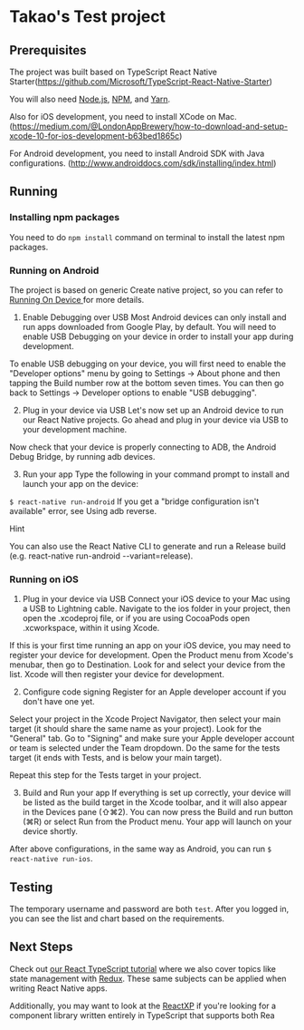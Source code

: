 # Takao's Test project 

## Prerequisites

The project was built based on TypeScript React Native Starter(https://github.com/Microsoft/TypeScript-React-Native-Starter)

You will also need [Node.js](https://nodejs.org/en/), [NPM](https://www.npmjs.com), and [Yarn](https://yarnpkg.com/lang/en).

Also for iOS development, you need to install XCode on Mac. (https://medium.com/@LondonAppBrewery/how-to-download-and-setup-xcode-10-for-ios-development-b63bed1865c)

For Android development, you need to install Android SDK with Java configurations.
(http://www.androiddocs.com/sdk/installing/index.html)

## Running

### Installing npm packages

You need to do `npm install` command on terminal to install the latest npm packages.

### Running on Android

The project is based on generic Create native project, so you can refer to [Running On Device ](https://facebook.github.io/react-native/docs/running-on-device) for more details.

1. Enable Debugging over USB
Most Android devices can only install and run apps downloaded from Google Play, by default. You will need to enable USB Debugging on your device in order to install your app during development.

To enable USB debugging on your device, you will first need to enable the "Developer options" menu by going to Settings → About phone and then tapping the Build number row at the bottom seven times. You can then go back to Settings → Developer options to enable "USB debugging".

2. Plug in your device via USB
Let's now set up an Android device to run our React Native projects. Go ahead and plug in your device via USB to your development machine.

Now check that your device is properly connecting to ADB, the Android Debug Bridge, by running adb devices.

3. Run your app
Type the following in your command prompt to install and launch your app on the device:

```$ react-native run-android```
If you get a "bridge configuration isn't available" error, see Using adb reverse.

Hint

You can also use the React Native CLI to generate and run a Release build (e.g. react-native run-android --variant=release).

### Running on iOS

1. Plug in your device via USB
Connect your iOS device to your Mac using a USB to Lightning cable. Navigate to the ios folder in your project, then open the .xcodeproj file, or if you are using CocoaPods open .xcworkspace, within it using Xcode.

If this is your first time running an app on your iOS device, you may need to register your device for development. Open the Product menu from Xcode's menubar, then go to Destination. Look for and select your device from the list. Xcode will then register your device for development.

2. Configure code signing
Register for an Apple developer account if you don't have one yet.

Select your project in the Xcode Project Navigator, then select your main target (it should share the same name as your project). Look for the "General" tab. Go to "Signing" and make sure your Apple developer account or team is selected under the Team dropdown. Do the same for the tests target (it ends with Tests, and is below your main target).

Repeat this step for the Tests target in your project.

3. Build and Run your app
If everything is set up correctly, your device will be listed as the build target in the Xcode toolbar, and it will also appear in the Devices pane (⇧⌘2). You can now press the Build and run button (⌘R) or select Run from the Product menu. Your app will launch on your device shortly.

After above configurations, in the same way as Android, you can run ```$ react-native run-ios```.

## Testing
The temporary username and password are both `test`.
After you logged in, you can see the list and chart based on the requirements.

## Next Steps

Check out [our React TypeScript tutorial](https://github.com/Microsoft/TypeScript-React-Starter) where we also cover topics like state management with [Redux](http://redux.js.org).
These same subjects can be applied when writing React Native apps.

Additionally, you may want to look at the [ReactXP](https://microsoft.github.io/reactxp/) if you're looking for a component library written entirely in TypeScript that supports both Rea